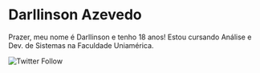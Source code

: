 # Darllinson Azevedo

Prazer, meu nome é Darllinson e tenho 18 anos! Estou cursando Análise e Dev. de Sistemas na Faculdade Uniamérica.

![Twitter Follow](https://img.shields.io/twitter/follow/_darllinson?color=red&label=%40_darllinson&logo=twitter&logoColor=white&style=flat-square)
